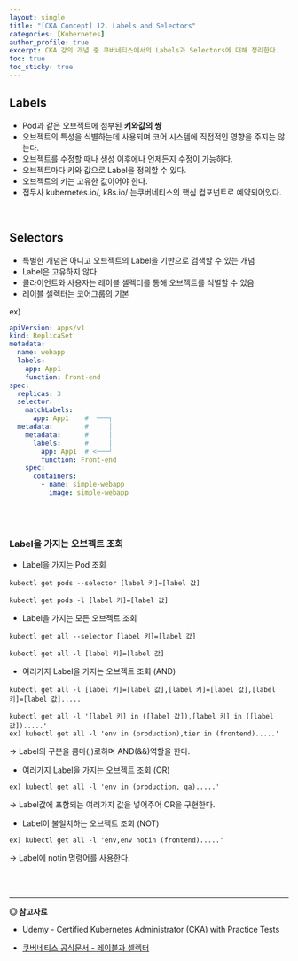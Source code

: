```yaml
---
layout: single
title: "[CKA Concept] 12. Labels and Selectors"
categories: [Kubernetes]
author_profile: true
excerpt: CKA 강의 개념 중 쿠버네티스에서의 Labels과 Selectors에 대해 정리한다. 
toc: true
toc_sticky: true
---
```


## Labels
- Pod과 같은 오브젝트에 첨부된 **키와값의 쌍**
- 오브젝트의 특성을 식별하는데 사용되며 코어 시스템에 직접적인 영향을 주지는 않는다.
- 오브젝트를 수정할 때나 생성 이후에나 언제든지 수정이 가능하다.
- 오브젝트마다 키와 값으로 Label을 정의할 수 있다.
- 오브젝트의 키는 고유한 값이어야 한다.
- 접두사 kubernetes.io/, k8s.io/ 는쿠버네티스의 핵심 컴포넌트로 예약되어있다.

<br>

## Selectors
- 특별한 개념은 아니고 오브젝트의 Label을 기반으로 검색할 수 있는 개념
- Label은 고유하지 않다.
- 클라이언트와 사용자는 레이블 셀렉터를 통해 오브젝트를 식별할 수 있음
- 레이블 셀렉터는 코어그룹의 기본




ex)

```yaml
apiVersion: apps/v1
kind: ReplicaSet
metadata:
  name: webapp
  labels:
    app: App1
    function: Front-end
spec:
  replicas: 3
  selector:
    matchLabels:
      app: App1    #  ───┐
  metadata:        #     │
    metadata:      #     │
      labels:      #     │
        app: App1  # <───┘
        function: Front-end
    spec:
      containers:
        - name: simple-webapp
          image: simple-webapp
```
<br><br>

### Label을 가지는 오브젝트 조회
- Label을 가지는 Pod 조회

```shell
kubectl get pods --selector [label 키]=[label 값]

kubectl get pods -l [label 키]=[label 값]
```

- Label을 가지는 모든 오브젝트 조회

```shell
kubectl get all --selector [label 키]=[label 값]

kubectl get all -l [label 키]=[label 값]
```

- 여러가지 Label을 가지는 오브젝트 조회 (AND)

```shell
kubectl get all -l [label 키]=[label 값],[label 키]=[label 값],[label 키]=[label 값].....

kubectl get all -l '[label 키] in ([label 값]),[label 키] in ([label 값]).....'
ex) kubectl get all -l 'env in (production),tier in (frontend).....'
```

-> Label의 구분을 콤마(,)로하며 AND(&&)역할을 한다. <br>

- 여러가지 Label을 가지는 오브젝트 조회 (OR)

```shell
ex) kubectl get all -l 'env in (production, qa).....'
```

-> Label값에 포함되는 여러가지 값을 넣어주어 OR을 구현한다.

- Label이 불일치하는 오브젝트 조회 (NOT)

```shell
ex) kubectl get all -l 'env,env notin (frontend).....'
```

-> Label에 notin 명령어를 사용한다.


<br><br>




------------------
**◎ 참고자료**
- Udemy - Certified Kubernetes Administrator (CKA) with Practice Tests

- [쿠버네티스 공식문서 - 레이블과 셀렉터](https://kubernetes.io/ko/docs/concepts/overview/working-with-objects/labels/)
